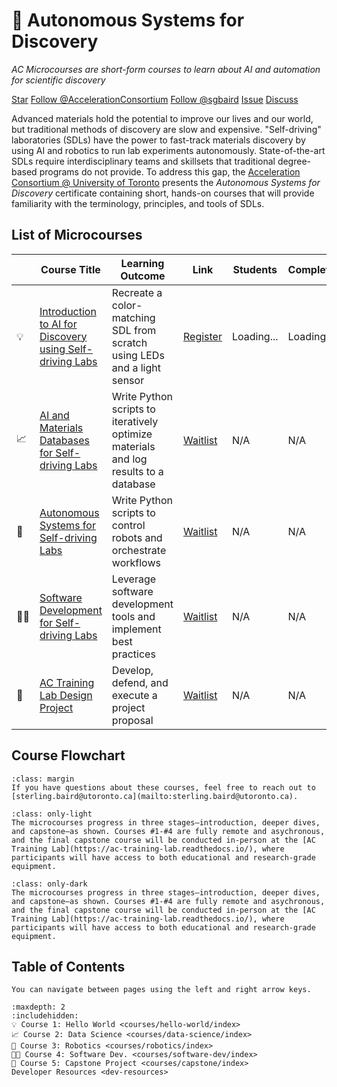 # 📜 Autonomous Systems for Discovery

_AC Microcourses are short-form courses to learn about AI and automation for scientific discovery_

<a class="github-button" href="https://github.com/AccelerationConsortium/ac-microcourses"
data-icon="octicon-star" data-size="large" data-show-count="true" aria-label="Star
AccelerationConsortium/ac-microcourses on GitHub">Star</a>
<a class="github-button"
href="https://github.com/AccelerationConsortium" data-size="large" data-show-count="true"
aria-label="Follow @AccelerationConsortium on GitHub">Follow @AccelerationConsortium</a>
<a class="github-button"
href="https://github.com/sgbaird" data-size="large" data-show-count="true"
aria-label="Follow @sgbaird on GitHub">Follow @sgbaird</a>
<a class="github-button" href="https://github.com/AccelerationConsortium/ac-microcourses/issues"
data-icon="octicon-issue-opened" data-size="large" data-show-count="true"
aria-label="Issue AccelerationConsortium/ac-microcourses on GitHub">Issue</a>
<a class="github-button" href="https://github.com/AccelerationConsortium/ac-microcourses/discussions" data-icon="octicon-comment-discussion" data-size="large" aria-label="Discuss AccelerationConsortium/ac-microcourses on GitHub">Discuss</a>

Advanced materials hold the potential to improve our lives and our world, but traditional methods of discovery are slow and expensive. "Self-driving" laboratories (SDLs) have the power to fast-track materials discovery by using AI and robotics to run lab experiments autonomously. State-of-the-art SDLs require interdisciplinary teams and skillsets that traditional degree-based programs do not provide. To address this gap, the [Acceleration Consortium @ University of Toronto](https://acceleration.utoronto.ca/) presents the *Autonomous Systems for Discovery* certificate containing short, hands-on courses that will provide familiarity with the terminology, principles, and tools of SDLs.

## List of Microcourses

|     | Course Title                                                                             | Learning Outcome                                                                     | Link                                                                                                                         | Students                                                                  | Completions                                                                     |
| --- | ---------------------------------------------------------------------------------------- | ------------------------------------------------------------------------------------ | ---------------------------------------------------------------------------------------------------------------------------- | ------------------------------------------------------------------------- | ------------------------------------------------------------------------------- |
| 💡   | [Introduction to AI for Discovery using Self-driving Labs](courses/hello-world/index.md) | Recreate a color-matching SDL from scratch using LEDs and a light sensor             | [Register](https://learn.utoronto.ca/programs-courses/courses/4010-introduction-ai-discovery-using-self-driving-labs)        | <span id="helloWorldStudentCount" class="student-count">Loading...</span> | <span id="helloWorldCompletionCount" class="completion-count">Loading...</span> |
| 📈   | [AI and Materials Databases for Self-driving Labs](courses/data-science/index.md)        | Write Python scripts to iteratively optimize materials and log results to a database | [Waitlist](https://2learn.utoronto.ca/public/student/studentRequestInformation.do?method=edit&type=0&courseNumber=134035261) | N/A                                                                       | N/A                                                                             |
| 🦾   | [Autonomous Systems for Self-driving Labs](courses/robotics/index.md)                    | Write Python scripts to control robots and orchestrate workflows                     | [Waitlist](https://2learn.utoronto.ca/public/student/studentRequestInformation.do?method=edit&type=0&courseNumber=134035513) | N/A                                                                       | N/A                                                                             |
| 🧑‍💻   | [Software Development for Self-driving Labs](courses/software-dev/index.md)              | Leverage software development tools and implement best practices                     | [Waitlist](https://2learn.utoronto.ca/public/student/studentRequestInformation.do?method=edit&type=0&courseNumber=134035551) | N/A                                                                       | N/A                                                                             |
| 🏢   | [AC Training Lab Design Project](courses/capstone/index.md)                              | Develop, defend, and execute a project proposal                                      | [Waitlist](https://2learn.utoronto.ca/public/student/studentRequestInformation.do?method=edit&type=0&courseNumber=134035796) | N/A                                                                       | N/A                                                                             |

## Course Flowchart
```{note}
:class: margin
If you have questions about these courses, feel free to reach out to [sterling.baird@utoronto.ca](mailto:sterling.baird@utoronto.ca).
```
```{figure} course-flowchart-light.svg
:class: only-light
The microcourses progress in three stages—introduction, deeper dives, and capstone—as shown. Courses #1-#4 are fully remote and asychronous, and the final capstone course will be conducted in-person at the [AC Training Lab](https://ac-training-lab.readthedocs.io/), where participants will have access to both educational and research-grade equipment.
```
```{figure} course-flowchart-dark.svg
:class: only-dark
The microcourses progress in three stages—introduction, deeper dives, and capstone—as shown. Courses #1-#4 are fully remote and asychronous, and the final capstone course will be conducted in-person at the [AC Training Lab](https://ac-training-lab.readthedocs.io/), where participants will have access to both educational and research-grade equipment.
```

## Table of Contents

```{tip}
You can navigate between pages using the left and right arrow keys.
```

```{toctree}
:maxdepth: 2
:includehidden:
💡 Course 1: Hello World <courses/hello-world/index>
📈 Course 2: Data Science <courses/data-science/index>
🦾 Course 3: Robotics <courses/robotics/index>
🧑‍💻 Course 4: Software Dev. <courses/software-dev/index>
🏢 Course 5: Capstone Project <courses/capstone/index>
Developer Resources <dev-resources>
```

[Sphinx]: http://www.sphinx-doc.org/
[Markdown]: https://daringfireball.net/projects/markdown/
[reStructuredText]: http://www.sphinx-doc.org/en/master/usage/restructuredtext/basics.html
[MyST]: https://myst-parser.readthedocs.io/en/latest/


<script async defer src="https://buttons.github.io/buttons.js"></script>

<script src="_static/fetch_student_count.js"></script>
